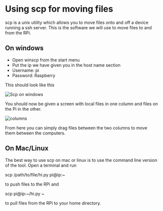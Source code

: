 Using scp for moving files
===============================================

scp is a unix utility which allows you to move files onto and off a device running a ssh server. This is the software we will use to move files to and from the RPi.

On windows
----------

+ Open winscp from the start menu
+ Put the ip we have given you in the host name section
+ Username: pi
+ Password: Raspberry

This should look like this

![Scp on windows](https://raw.github.com/jamesfielder/dumake-tutorials/master/img/winscp1.png)

You should now be given a screen with local files in one column and files on the Pi in the other.

![columns](https://raw.github.com/jamesfielder/dumake-tutorials/master/img/winscp2.png)

From here you can simply drag files between the two columns to move them between the computers.

On Mac/Linux
------------

The best way to use scp on mac or linux is to use the command line version of the tool. Open a terminal and run

  scp /path/to/file/hi.py pi@ip:~
  
to push files to the RPi and

  scp pi@ip:~/hi.py ~
  
to pull files from the RPi to your home directory.
